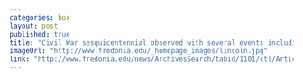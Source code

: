 ```yaml
---
categories: box
layout: post
published: true
title: "Civil War sesquicentennial observed with several events including Reed Library exhibit "
imageUrl: "http://www.fredonia.edu/_homepage_images/lincoln.jpg"
link: "http://www.fredonia.edu/news/ArchivesSearch/tabid/1101/ctl/ArticleView/mid/1878/articleId/5269/Civil_War_sesquicentennial_observed_with_several_events_including_Reed_Library_exhibit.aspx"
---
```


